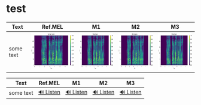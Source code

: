 # test
| Text      | Ref.MEL                                        | M1                                             | M2                                             | M3                                             |
|-----------|------------------------------------------------|------------------------------------------------|------------------------------------------------|------------------------------------------------|
| some text | [<img src="voice_mel512.png" height="100">](voice_mel512.png) | [<img src="voice_mel512.png" height="100">](voice_mel512.png) | [<img src="voice_mel512.png" height="100">](voice_mel512.png) | [<img src="voice_mel512.png" height="100">](voice_mel512.png) |

| Text      | Ref.MEL                                  | M1                                      | M2                                      | M3                                      |
|-----------|-------------------------------------------|------------------------------------------|------------------------------------------|------------------------------------------|
| some text | [🔊 Listen](audio/ref.wav)                | [🔊 Listen](audio/m1.wav)                | [🔊 Listen](audio/m2.wav)                | [🔊 Listen](audio/m3.wav)                |

